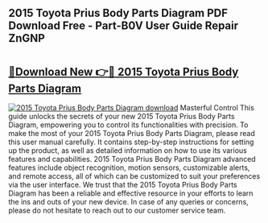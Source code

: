 ## 2015 Toyota Prius Body Parts Diagram PDF Download Free - Part-B0V User Guide Repair ZnGNP

# <h2><a href="http://dftcsl.blite.top/?on=2015+Toyota+Prius+Body+Parts+Diagram">🔗Download New 👉🔴 2015 Toyota Prius Body Parts Diagram</a></h2>

[![2015 Toyota Prius Body Parts Diagram download](https://i.imgur.com/lujVjoI.png)](http://dftcsl.blite.top/?on=2015+Toyota+Prius+Body+Parts+Diagram)
Masterful Control This guide unlocks the secrets of your new 2015 Toyota Prius Body Parts Diagram, empowering you to control its functionalities with precision. To make the most of your 2015 Toyota Prius Body Parts Diagram, please read this user manual carefully. It contains step-by-step instructions for setting up the product, as well as detailed information on how to use its various features and capabilities. 2015 Toyota Prius Body Parts Diagram advanced features include object recognition, motion sensors, customizable alerts, and remote access, all of which can be customized to suit your preferences via the user interface. We trust that the 2015 Toyota Prius Body Parts Diagram has been a reliable and effective resource in your efforts to learn the ins and outs of your new device. In case of any queries or concerns, please do not hesitate to reach out to our customer service team.
